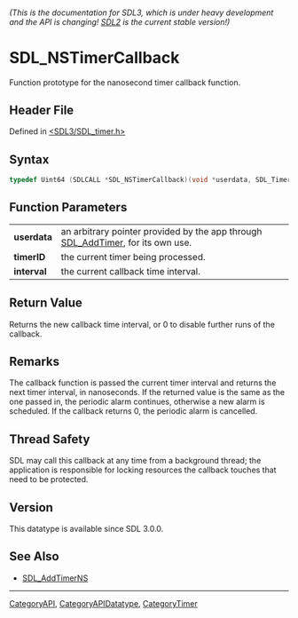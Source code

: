 ###### (This is the documentation for SDL3, which is under heavy development and the API is changing! [SDL2](https://wiki.libsdl.org/SDL2/) is the current stable version!)
# SDL_NSTimerCallback

Function prototype for the nanosecond timer callback function.

## Header File

Defined in [<SDL3/SDL_timer.h>](https://github.com/libsdl-org/SDL/blob/main/include/SDL3/SDL_timer.h)

## Syntax

```c
typedef Uint64 (SDLCALL *SDL_NSTimerCallback)(void *userdata, SDL_TimerID timerID, Uint64 interval);
```

## Function Parameters

|              |                                                                                                 |
| ------------ | ----------------------------------------------------------------------------------------------- |
| **userdata** | an arbitrary pointer provided by the app through [SDL_AddTimer](SDL_AddTimer), for its own use. |
| **timerID**  | the current timer being processed.                                                              |
| **interval** | the current callback time interval.                                                             |

## Return Value

Returns the new callback time interval, or 0 to disable further runs of the
callback.

## Remarks

The callback function is passed the current timer interval and returns the
next timer interval, in nanoseconds. If the returned value is the same as
the one passed in, the periodic alarm continues, otherwise a new alarm is
scheduled. If the callback returns 0, the periodic alarm is cancelled.

## Thread Safety

SDL may call this callback at any time from a background thread; the
application is responsible for locking resources the callback touches that
need to be protected.

## Version

This datatype is available since SDL 3.0.0.

## See Also

- [SDL_AddTimerNS](SDL_AddTimerNS)

----
[CategoryAPI](CategoryAPI), [CategoryAPIDatatype](CategoryAPIDatatype), [CategoryTimer](CategoryTimer)

